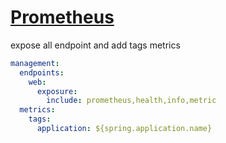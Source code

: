# [Prometheus](https://micrometer.io/docs/registry/prometheus)
expose all endpoint and add tags metrics

```yaml
management:
  endpoints:
    web:
      exposure:
        include: prometheus,health,info,metric
  metrics:
    tags:
      application: ${spring.application.name}

```
